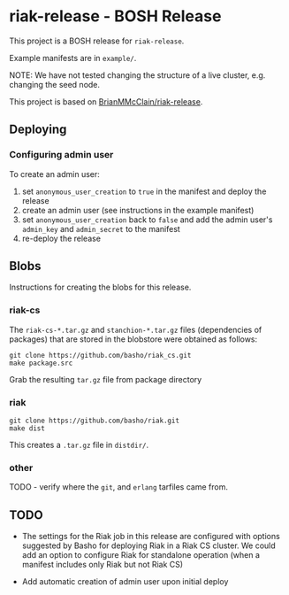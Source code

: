 # riak-release - BOSH Release

This project is a BOSH release for `riak-release`.

Example manifests are in `example/`.

NOTE: We have not tested changing the structure of a live cluster, e.g. changing the seed node.

This project is based on [BrianMMcClain/riak-release](https://github.com/BrianMMcClain/riak-release).

## Deploying

### Configuring admin user

To create an admin user:

1. set `anonymous_user_creation` to `true` in the manifest and deploy the release
2. create an admin user (see instructions in the example manifest) 
3. set `anonymous_user_creation` back to `false` and add the admin user's `admin_key` and `admin_secret` to the manifest
4. re-deploy the release

## Blobs

Instructions for creating the blobs for this release.

### riak-cs

The `riak-cs-*.tar.gz` and `stanchion-*.tar.gz` files (dependencies of packages) that are stored in the blobstore were obtained as follows:

    git clone https://github.com/basho/riak_cs.git
    make package.src

Grab the resulting `tar.gz` file from package directory

### riak

    git clone https://github.com/basho/riak.git
    make dist

This creates a `.tar.gz` file in `distdir/`.

### other

TODO - verify where the `git`, and `erlang` tarfiles came from.

## TODO

- The settings for the Riak job in this release are configured with options suggested by Basho for deploying Riak in a Riak CS cluster.  We could add an option to configure Riak for standalone operation (when a manifest includes only Riak but not Riak CS) 

- Add automatic creation of admin user upon initial deploy
